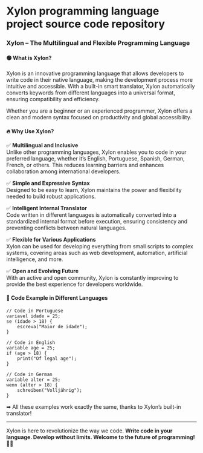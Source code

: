 # Xylon programming language project source code repository

### **Xylon – The Multilingual and Flexible Programming Language**

#### 🟢 **What is Xylon?**

Xylon is an innovative programming language that allows developers to write code in their native language, making the development process more intuitive and accessible. With a built-in smart translator, Xylon automatically converts keywords from different languages into a universal format, ensuring compatibility and efficiency.

Whether you are a beginner or an experienced programmer, Xylon offers a clean and modern syntax focused on productivity and global accessibility.

#### 🔥 **Why Use Xylon?**

✅ **Multilingual and Inclusive**  
Unlike other programming languages, Xylon enables you to code in your preferred language, whether it’s English, Portuguese, Spanish, German, French, or others. This reduces learning barriers and enhances collaboration among international developers.

✅ **Simple and Expressive Syntax**  
Designed to be easy to learn, Xylon maintains the power and flexibility needed to build robust applications.

✅ **Intelligent Internal Translator**  
Code written in different languages is automatically converted into a standardized internal format before execution, ensuring consistency and preventing conflicts between natural languages.

✅ **Flexible for Various Applications**  
Xylon can be used for developing everything from small scripts to complex systems, covering areas such as web development, automation, artificial intelligence, and more.

✅ **Open and Evolving Future**  
With an active and open community, Xylon is constantly improving to provide the best experience for developers worldwide.

#### 🚀 **Code Example in Different Languages**

```xylon
// Code in Portuguese
variavel idade = 25;
se (idade > 18) {
    escreva("Maior de idade");
}

// Code in English
variable age = 25;
if (age > 18) {
    print("Of legal age");
}

// Code in German
variable alter = 25;
wenn (alter > 18) {
    schreiben("Volljährig");
}
```

➡ All these examples work exactly the same, thanks to Xylon’s built-in translator!

---

Xylon is here to revolutionize the way we code. **Write code in your language. Develop without limits. Welcome to the future of programming!** 🚀🔥
